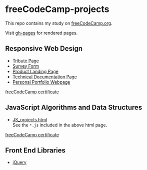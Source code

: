 # freeCodeCamp-projects

This repo contains my study on [freeCodeCamp.org](https://www.freecodecamp.org). 

Visit [gh-pages](https://society765.github.io/freecodecamp-projects/) for rendered pages. 

## Responsive Web Design 

* [Tribute Page](./Responsive_Web_Design/Tribute_Page/index.html)
* [Survey Form](./Responsive_Web_Design/Survey_Form/index.html)
* [Product Landing Page](./Responsive_Web_Design/Product_Landing_Page/index.html)
* [Technical Documentation Page](./Responsive_Web_Design/Technical_Documentation_Page/index.html)
* [Personal Portfolio Webpage](./Responsive_Web_Design/Personal_Portfolio_Webpage/index.html)

[freeCodeCamp certificate](https://www.freecodecamp.org/certification/fcc7e84c35a-05be-40a1-9d37-b731aea8d906/responsive-web-design)

## JavaScript Algorithms and Data Structures

* [JS_projects.html](./JavaScript_Algorithms_and_Data_Structures/js_projects.html)  
See the `*.js` included in the above html page. 

[freeCodeCamp certificate](https://www.freecodecamp.org/certification/fcc7e84c35a-05be-40a1-9d37-b731aea8d906/javascript-algorithms-and-data-structures)

## Front End Libraries

* [jQuery](./Front_End_Libraries/jquery/index.html)